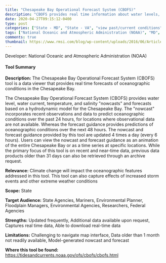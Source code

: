 ```yaml
---
title: "Chesapeake Bay Operational Forecast System (CBOFS)"
description: "CBOFS provides real time information about water levels, wind, water temperature, salinity, and currents."
date: 2020-04-27T09:15:12-0400
type: post
categories: ["State - MD", "State - VA", "view past/current conditions", "view future projections", "short", "Coastal"]
tags: ["National Oceanic and Atmospheric Administration (NOAA)", "MD", "VA", "State Agencies", "Mariners", "Environmental Planner", "Floodplain Managers", "Environmental Agencies", "Researchers", "Federal Agencies"]
comments: true
thumbnail: https://www.rmsi.com/blog/wp-content/uploads/2016/06/Article-04.jpg
---
```

Developer: National Oceanic and Atmospheric Administration (NOAA)

#### Tool Summary
**Description:** The Chesapeake Bay Operational Forecast System (CBOFS) tool is a data viewer that provides real time forecasts of oceanographic conditions in the Chesapeake Bay. 

The Chesapeake Bay Operational Forecast System (CBOFS) provides water level, water current, temperature, and salinity "nowcasts" and forecasts based on a hydrodynamic model for the Chesapeake Bay. The "nowcast" incorporates recent observations and data to predict oceanographic conditions over the past 24 hours, for locations where observational data are not available. Whereas the forecast guidance provides predictions of oceanographic conditions over the next 48 hours. The nowcast and forecast guidance provided by this tool are updated 4 times a day (every 6 hours). Users can view the nowcast and forecast guidance as an animation of the entire Chesapeake Bay or as a time series at specific locations. While the primary focus of this tool is on recent and near-time data, previous data products older than 31 days can also be retrieved through an archive request.

**Relevance:** Climate change will impact the oceanographic features addressed in this tool. This tool can also capture effects of increased storm events and other extreme weather conditions

**Scope:** State

**Target Audience:** State Agencies, Mariners, Environmental Planner, Floodplain Managers, Environmental Agencies, Researchers, Federal Agencies

**Strengths:** Updated frequently, Additional data available upon request, Captures real time data, Able to download real-time data

**Limitations:** Challenging to navigate map interface, Data older than 1 month not readily available, Model-generated nowcast and forecast

**Where this tool be found:** https://tidesandcurrents.noaa.gov/ofs/cbofs/cbofs.html
